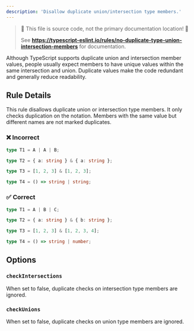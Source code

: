 ```yaml
---
description: 'Disallow duplicate union/intersection type members.'
---
```


> 🛑 This file is source code, not the primary documentation location! 🛑
>
> See **https://typescript-eslint.io/rules/no-duplicate-type-union-intersection-members** for documentation.

Although TypeScript supports duplicate union and intersection member values, people usually expect members to have unique values within the same intersection and union. Duplicate values make the code redundant and generally reduce readability.

## Rule Details

This rule disallows duplicate union or intersection type members. It only checks duplication on the notation. Members with the same value but different names are not marked duplicates.

<!--tabs-->

### ❌ Incorrect

```ts
type T1 = A | A | B;

type T2 = { a: string } & { a: string };

type T3 = [1, 2, 3] & [1, 2, 3];

type T4 = () => string | string;
```

### ✅ Correct

```ts
type T1 = A | B | C;

type T2 = { a: string } & { b: string };

type T3 = [1, 2, 3] & [1, 2, 3, 4];

type T4 = () => string | number;
```

## Options

### `checkIntersections`

When set to false, duplicate checks on intersection type members are ignored.

### `checkUnions`

When set to false, duplicate checks on union type members are ignored.
